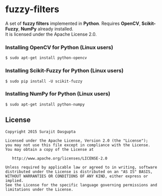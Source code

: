 fuzzy-filters
=========================

A set of **fuzzy filters** implemented in **Python**. Requires **OpenCV**, **Scikit-Fuzzy**, **NumPy** already installed.  
It is licensed under the Apache License 2.0.  

### Installing OpenCV for Python (Linux users)
  `$ sudo apt-get install python-opencv`

### Installing Scikit-Fuzzy for Python (Linux users)
  `$ sudo pip install -U scikit-fuzzy`

### Installing NumPy for Python (Linux users)
  `$ sudo apt-get install python-numpy`

## License
    Copyright 2015 Surajit Dasgupta

    Licensed under the Apache License, Version 2.0 (the "License");
    you may not use this file except in compliance with the License.
    You may obtain a copy of the License at

       http://www.apache.org/licenses/LICENSE-2.0

    Unless required by applicable law or agreed to in writing, software
    distributed under the License is distributed on an "AS IS" BASIS,
    WITHOUT WARRANTIES OR CONDITIONS OF ANY KIND, either express or implied.
    See the License for the specific language governing permissions and
    limitations under the License.
